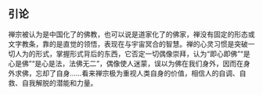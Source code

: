 ## 引论

禅宗被认为是中国化了的佛教，也可以说是道家化了的佛家，禅没有固定的形态或文字教条，靠的是直觉的领悟，表现在与宇宙冥合的智慧。禅的心灵习惯是突破一切人为的形式，掌握形式背后的东西，它否定一切偶像崇拜，认为“即心即佛”“是心是佛”“是心是法，法佛无二”，偶像使人迷蒙，误以为佛在我们身外，因而在身外求佛，忘却了自身……看来禅宗极为重视人类自身的价值，相信人的自调、自救、自我解脱的潜能和力量。